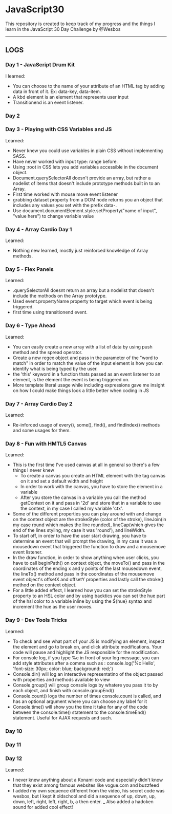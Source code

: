 # JavaScript30

This repository is created to keep track of my progress and the things I learn in the JavaScript 30 Day Challenge by @Wesbos

---

## LOGS

### Day 1 -  JavaScript Drum Kit

 I learned: 
- You can choose to the name of your attribute of an HTML tag by adding data in front of it. Ex: data-key, data-item.
- A kbd element is an element that represents user input
- Transitionend is an event listener.

### Day 2

### Day 3 - Playing with CSS Variables and JS

Learned:
- Never knew you could use variables in plain CSS without implementing SASS.
- Have never worked with input type: range before.
- Using :root in CSS lets you add variables accessible in the document object.
- Document.querySelectorAll doesn't provide an array, but rather a nodelist of items that doesn't include prototype methods built in to an Array.
- First time worked with mouse move event listener
- grabbing dataset property from a DOM node returns you an object that includes any values you set with the prefix data-.
- Use document.documentElement.style.setProperty("name of input", "value here") to change variable value

### Day 4 - Array Cardio Day 1

Learned:
- Nothing new learned, mostly just reinforced knowledge of Array methods.

### Day 5 - Flex Panels

Learned:
- .querySelectorAll doesnt return an array but a nodelist that doesn't include the mothods on the Array prototype.
- Used event.propertyName property to target which event is being triggered.
- first time using transitionend event.

### Day 6 - Type Ahead

Learned:
- You can easily create a new array with a list of data by using push method and the spread operator.
- Create a new regex object and pass in the parameter of the "word to match" in order to match the value of the input element is how you can identify what is being typed by the user. 
- the 'this' keyword in a function thats passed as an event listener to an element, is the element the event is being triggered on.
- More template literal usage while including expressions gave me insight on how I could make things look a little better when coding in JS

### Day 7 - Array Cardio Day 2

Learned:
- Re-inforced usage of every(), some(), find(), and findIndex() methods and some usages for them.

### Day 8 - Fun with HMTL5 Canvas

Learned:
- This is the first time I've used canvas at all in general so there's a few things I never knew
  - To create a canvas you create an HTML element with the tag canvas on it and set a default width and height
  - In order to work with the canvas, you have to store the element in a variable 
  - After you store the canvas in a variable you call the method getContext on it and pass in '2d' and store that in a variable to use the context, in my case I called my variable 'ctx'.
- Some of the different properties you can play around with and change on the context object are the strokeStyle (color of the stroke), lineJoin(in my case round which makes the line rounded), lineCap(which gives the end of the lines styling, my case it was 'round'), and lineWidth.
- To start off, in order to have the user start drawing, you have to determine an event that will prompt the drawing, in my case it was a mousedown event that triggered the function to draw and a mousemove event listener.
- In the draw function, in order to show anything when user clicks, you have to call beginPath() on context object, the moveTo() and pass in the coordinates of the ending x and y points of the last mousedown event, the lineTo() method and pass in the coordinates of the mousemove event object's offsetX and offsetY properties and lastly call the stroke() method on the context object.
- For a little added effect, I learned how you can set the strokeStyle property to an HSL color and by using backtics you can set the hue part of the hsl color to a variable inline by using the ${hue} syntax and increment the hue as the user moves.

### Day 9 - Dev Tools Tricks

Learned:
- To check and see what part of your JS is modifying an element, inspect the element and go to break on, and click attribute modifications. Your code will pause and highlight the JS responsible for the modification.
- For console log, if you type %c in front of your log message, you can add style attributes after a comma such as : console.log('%c Hello', 'font-size: 30px; color: blue; background: red;')
- Console.dir() will log an interactive representatino of the object passed with properties and methods available to view
- Console.group() will group console logs by whatere you pass it to by each object, and finish with console.groupEnd()
- Console.count() logs the number of times console.count is called, and has an optional argument where you can choose any label for it
- Console.time() will show you the time it take for any of the code between the console.time() statement to the console.timeEnd() statement. Useful for AJAX requests and such.

### Day 10

### Day 11

### Day 12

Learned:
- I never knew anything about a Konami code and especially didn't know that they exist among famous websites like vogue.com and buzzfeed
- I added my own sequence different from the video, his secret code was wesbos, but I kept it oldschool and did a sequence of up, down, up, down, left, right, left, right, b, a then enter. 
_ Also added a hadoken sound for added cool effect!


